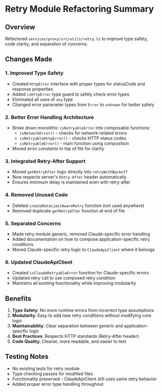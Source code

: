 # Retry Module Refactoring Summary

## Overview

Refactored `services/proxy/src/utils/retry.ts` to improve type safety, code clarity, and separation of concerns.

## Changes Made

### 1. Improved Type Safety

- Created `HttpError` interface with proper types for statusCode and response properties
- Added `isHttpError` type guard to safely check error types
- Eliminated all uses of `any` type
- Changed error parameter types from `Error` to `unknown` for better safety

### 2. Better Error Handling Architecture

- Broke down monolithic `isRetryableError` into composable functions:
  - `isNetworkError()` - checks for network-related errors
  - `isRetryableHttpError()` - checks HTTP status codes
  - `isRetryableError()` - main function using composition
- Moved error constants to top of file for clarity

### 3. Integrated Retry-After Support

- Moved `getRetryAfter` logic directly into `retryWithBackoff`
- Now respects server's `Retry-After` header automatically
- Ensures minimum delay is maintained even with retry-after

### 4. Removed Unused Code

- Deleted `createRateLimitAwareRetry` function (not used anywhere)
- Removed duplicate `getRetryAfter` function at end of file

### 5. Separated Concerns

- Made retry module generic, removed Claude-specific error handling
- Added documentation on how to compose application-specific retry conditions
- Moved Claude-specific retry logic to `ClaudeApiClient` where it belongs

### 6. Updated ClaudeApiClient

- Created `isClaudeRetryableError` function for Claude-specific errors
- Updated retry call to use composed retry condition
- Maintains all existing functionality while improving modularity

## Benefits

1. **Type Safety**: No more runtime errors from incorrect type assumptions
2. **Modularity**: Easy to add new retry conditions without modifying core logic
3. **Maintainability**: Clear separation between generic and application-specific logic
4. **Best Practices**: Respects HTTP standards (Retry-After header)
5. **Code Quality**: Cleaner, more readable, and easier to test

## Testing Notes

- No existing tests for retry module
- Type checking passes for modified files
- Functionality preserved - ClaudeApiClient still uses same retry behavior
- Added proper error type handling throughout

